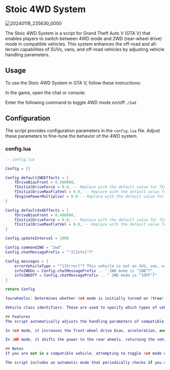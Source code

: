 # Stoic 4WD System
![20240118_235630_0000](https://github.com/TheStoicBear/Stoic-4WD/assets/112611821/c96fb936-bd48-4818-bec1-fede7f6fc83e)


The Stoic 4WD System is a script for Grand Theft Auto V (GTA V) that enables players to switch between 4WD mode and 2WD (rear-wheel drive) mode in compatible vehicles. This system enhances the off-road and all-terrain capabilities of SUVs, vans, and off-road vehicles by adjusting vehicle handling parameters.

## Usage
To use the Stoic 4WD System in GTA V, follow these instructions:

In the game, open the chat or console.

Enter the following command to toggle 4WD mode on/off: `/2wd`

## Configuration
The script provides configuration parameters in the `config.lua` file. Adjust these parameters to fine-tune the behavior of the 4WD system.

### config.lua
```lua
-- config.lua

Config = {}

Config.default2WDEffects = {
    fDriveBiasFront = 0.500000,
    fInitialDriveForce = 0.0, -- Replace with the default value for fInitialDriveForce
    fInitialDriveMaxFlatVel = 0.0, -- Replace with the default value for fInitialDriveMaxFlatVel
    fEnginePowerMultiplier = 0.0 -- Replace with the default value for fEnginePowerMultiplier
}

Config.default4x4Effects = {
    fDriveBiasFront = 0.400000,
    fInitialDriveForce = 0.0, -- Replace with the default value for fInitialDriveForce
    fInitialDriveMaxFlatVel = 0.0, -- Replace with the default value for fInitialDriveMaxFlatVel
}

Config.updateInterval = 1000

Config.command2WD = "2wd"
Config.chatMessagePrefix = "^2[Info]^7"

Config.messages = {
    errorVehicleType = "^1[Error]^7 This vehicle is not an SUV, van, or off-road vehicle",
    info2WDOn = Config.chatMessagePrefix .. " 2WD mode is ^2ON^7",
    info2WDOff = Config.chatMessagePrefix .. " 2WD mode is ^1OFF^7"
}

return Config

fourwheelsc: Determines whether 4x4 mode is initially turned on (true) or off (false) when you start the game.

Vehicle class identifiers: These are used to specify which types of vehicles are compatible with the 4x4 system. By default, it includes SUVs, off-road vehicles, vans, and Class 8 vehicles. You can modify these class identifiers to include or exclude specific vehicle types.

## Features
The script automatically adjusts the handling parameters of compatible vehicles when you enter them.

In 4x4 mode, it increases the front-wheel drive bias, acceleration, and top speed, providing better off-road performance.

In 2WD mode, it shifts the power to the rear wheels, returning the vehicle to its default handling characteristics.

## Notes
If you are not in a compatible vehicle, attempting to toggle 4x4 mode will display an error message.

The script includes an automatic mode that periodically checks if you are in a compatible vehicle and applies the appropriate mode (4x4 or 2WD) based on the current setting.
